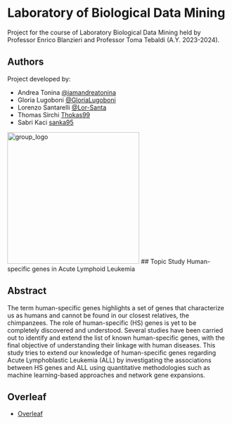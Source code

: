 # Laboratory of Biological Data Mining

Project for the course of Laboratory Biological Data Mining held by Professor Enrico Blanzieri and Professor Toma Tebaldi (A.Y. 2023-2024).

## Authors

Project developed by: 
  * Andrea Tonina  [@iamandreatonina](https://github.com/iamandreatonina)
  * Gloria Lugoboni [@GloriaLugoboni](https://github.com/GloriaLugoboni)
  * Lorenzo Santarelli [@Lor-Santa](https://github.com/Lor-Santa)
  * Thomas Sirchi [Thokas99](https://github.com/Thokas99)
  * Sabri Kaci [sanka95](https://github.com/sabka95)

<img src="https://github.com/iamandreatonina/Laboratory_Biological_Data_Mining/blob/main/Logo_group/photo_5929434998077767761_y.jpg" width = 300  alt ="group_logo" />
## Topic
Study Human-specific genes in Acute Lymphoid Leukemia

## Abstract 
The term human-specific genes highlights a set of genes that characterize us as humans and cannot be found in our closest relatives, the chimpanzees. The role of human-specific (HS) genes is yet to be completely discovered and understood. Several studies have been carried out to identify and extend the list of known human-specific genes, with the final objective of understanding their linkage with human diseases. This study tries to extend our knowledge of human-specific genes regarding Acute Lymphoblastic Leukemia (ALL) by investigating the associations between HS genes and ALL using quantitative methodologies such as machine learning-based approaches and network gene expansions.

## Overleaf
* [Overleaf](https://it.overleaf.com/project/65295dce804a74efe5e6b6fc)
  
